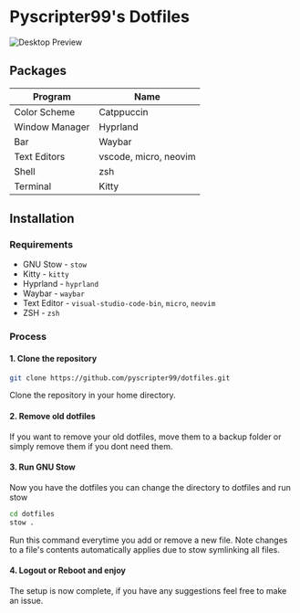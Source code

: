 # Pyscripter99's Dotfiles

![Desktop Preview](assets/home.png)

## Packages

| Program        | Name                  |
| -------------- | --------------------- |
|               Color Scheme   | Catppuccin            |
| Window Manager | Hyprland              |
| Bar            | Waybar                |
| Text Editors   | vscode, micro, neovim |
| Shell          | zsh                   |
| Terminal       | Kitty                 |

## Installation

### Requirements

- GNU Stow - `stow`
- Kitty - `kitty`
- Hyprland - `hyprland`
- Waybar - `waybar`
- Text Editor - `visual-studio-code-bin`, `micro`, `neovim`
- ZSH - `zsh`

### Process

#### 1. Clone the repository

```sh
git clone https://github.com/pyscripter99/dotfiles.git
```

Clone the repository in your home directory.

#### 2. Remove old dotfiles

If you want to remove your old dotfiles, move them to a backup folder or simply remove them if you dont need them.

#### 3. Run GNU Stow

Now you have the dotfiles you can change the directory to dotfiles and run stow

```sh
cd dotfiles
stow .
```

Run this command everytime you add or remove a new file. Note changes to a file's contents automatically applies due to stow symlinking all files.

#### 4. Logout or Reboot and enjoy

The setup is now complete, if you have any suggestions feel free to make an issue.
